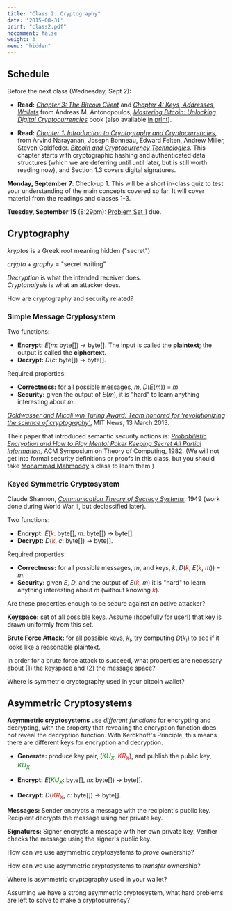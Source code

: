 ```yaml
---
title: "Class 2: Cryptography"
date: '2015-08-31'
print: "class2.pdf"
nocomment: false
weight: 3
menu: "hidden"
---
```

## Schedule 

   <div class="todo">
Before the next class (Wednesday, Sept 2):

- **Read:** 
[_Chapter 3: The Bitcoin Client_](https://github.com/aantonop/bitcoinbook/blob/develop/ch03.asciidoc)
and
[_Chapter 4: Keys, Addresses, Wallets_](https://github.com/aantonop/bitcoinbook/blob/develop/ch04.asciidoc)
from Andreas M. Antonopoulos, [_Mastering Bitcoin: Unlocking Digital
Cryptocurrencies_](https://github.com/aantonop/bitcoinbook) book (also
available [in
print](http://www.amazon.com/Mastering-Bitcoin-Unlocking-Digital-Crypto-Currencies/dp/1449374042)).  

- **Read:** [_Chapter 1: Introduction to Cryptography and
Cryptocurrencies_](http://bitcoin-class.org/docs/princeton-book/chapter_1.pdf),
from Arvind Narayanan, Joseph Bonneau, Edward Felten, Andrew Miller,
Steven Goldfeder. [_Bitcoin and Cryptocurrency
Technologies_](https://piazza.com/princeton/spring2015/btctech/resources).
This chapter starts with cryptographic hashing and authenticated data
structures (which we are deferring until until later, but is still worth
reading now), and Section 1.3 covers digital signatures.

**Monday, September 7**: Check-up 1.  This will be a short in-class quiz
  to test your understanding of the main concepts covered so far.  It
  will cover material from the readings and classes 1-3.

**Tuesday, September 15** (8:29pm): [Problem Set 1](http://www.bitcoin-class.org/ps/ps1.md) due.

   </div>
<!--more-->

<!--
<center> <iframe
src="//www.slideshare.net/slideshow/embed_code/43552674" width="476"
height="400" frameborder="0" marginwidth="0" marginheight="0"
scrolling="no"></iframe><br> 
<div class="caption"> Note: due to a bug in
slideshare's updated player, ink markings no longer appear in the
viewer.  <br>If you download the slides, they are present though.
Hopefully, the player will be fixed someday.  </div>

</center>
-->

<!--
how is it possible to own something digital?

- copyright!

England

1662 - Licensing of the Press Act

guild of printers, "Stationer's Company" (formed in 1403, royal charter in 1557)
granted monopoly on printing [cf. Chinese granting monopoly on salt production]
exclusive right to print - responsible for censoring

ended in 1694 - no restrictions	       


Act of Queen Anne
-->

## Cryptography

_kryptos_ is a Greek root meaning hidden ("secret")

_crypto_ + _graphy_ = "secret writing"

_Decryption_ is what the intended receiver does.  
_Cryptanalysis_ is what an attacker does.  

How are cryptography and security related?
<div class="gap">

</div>

### Simple Message Cryptosystem

Two functions:

- **Encrypt:** <span class="math">_E_(_m_: byte[]) &rarr; byte[]</span>.  The input is called the
    **plaintext**; the output is called the **ciphertext**.
- **Decrypt:** <span class="math">_D_(_c_: byte[]) &rarr; byte[]</span>.

Required properties:

- **Correctness:** for all possible messages, <span class="math">_m_, _D_(_E_(_m_)) = _m_</span>
- **Security:** given the output of <span class="math">_E_(_m_)</span>, it is "hard" to learn anything interesting about <span class="math">_m_</span>.  

[_Goldwasser and Micali win Turing Award: Team honored for
‘revolutionizing the science of
cryptography'_](http://web.mit.edu/newsoffice/2013/goldwasser-and-micali-win-turing-award-0313.html),
MIT News, 13 March 2013. 

Their paper that introduced semantic security notions is:
[_Probabilistic Encryption and How to Play Mental Poker Keeping Secret
All Partial
Information_](http://groups.csail.mit.edu/cis/pubs/shafi/1982-stoc.pdf),
ACM Symposium on Theory of Computing, 1982.  (We will not get into
formal security definitions or proofs in this class, but you should take
[Mohammad Mahmoody](http://www.cs.virginia.edu/~mohammad/)'s class to
learn them.)

### Keyed Symmetric Cryptosystem

Claude Shannon, [_Communication Theory of Secrecy Systems_](http://netlab.cs.ucla.edu/wiki/files/shannon1949.pdf), 1949 (work done during World War II, but declassified later).

Two functions:

- **Encrypt:** <span class="math">_E_(_<font color="red">k</font>_: byte[], _m_: byte[]) &rarr; byte[]</span>. 
- **Decrypt:** <span class="math">_D_(_<font color="red">k</font>_, _c_: byte[]) &rarr; byte[]</span>.

Required properties:

- **Correctness:** for all possible messages, <span class="math">_m_</span>, and keys, <span class="math">_k_</span>, <span class="math">_D_(_<font color="red">k</font>_, _E_(_<font color="red">k</font>_, _m_)) = _m_</span>.
- **Security:** given <span class="math">_E_</span>, <span class="math">_D_</span>, and the output of <span class="math">_E_(<font color="red">_k_</font>, _m_)</span> it is "hard" to learn anything interesting about <span class="math">_m_</span> (without knowing <span class="math"><font color="red">_k_</font></span>).

Are these properties enough to be secure against an active attacker?
<div class="gap">

</div>

**Keyspace:** set of all possible keys.  Assume (hopefully for
  user!) that key is drawn uniformly from this set.

**Brute Force Attack:** for all possible keys, <span
  class="math">_k_<sub>i</sub></span>, try computing <span
  class="math">_D_(_k_<sub>i</sub>)</span> to see if it looks like a
  reasonable plaintext.  

In order for a brute force attack to succeed, what properties are
necessary about (1) the keyspace and (2) the message space?

<div class="gap"></div>

Where is symmetric cryptography used in your bitcoin wallet?

<div class="biggap"></div>

<!--page-->

## Asymmetric Cryptosystems

**Asymmetric cryptosystems** use _different functions_ for encrypting
  and decrypting, with the property that revealing the encryption
  function does not reveal the decryption function.  With Kerckhoff's
  Principle, this means there are different keys for encryption and
  decryption.

- **Generate:** produce key pair, <span class="math">(_<font color="green">KU<sub>X</sub></font>_, _<font color="red">KR<sub>X</sub></font>_)</span>, and publish the public key, <span class="math">_<font color="green">KU<sub>X</sub></font>_</span>.

- **Encrypt:** <span class="math">_E_(_<font color="green">KU<sub>X</sub></font>_: byte[], _m_: byte[]) &rarr; byte[]</span>. 

- **Decrypt:** <span class="math">_D_(_<font color="red">KR<sub>X</sub></font>_, _c_: byte[]) &rarr; byte[]</span>.

**Messages:** Sender encrypts a message with the recipient's public key.
  Recipient decrypts the message using her private key.

**Signatures:** Signer encrypts a message with her own private key.
  Verifier checks the message using the signer's public key.

How can we use asymmetric cryptosystems to _prove_ ownership?
<div class="gap"></div>

How can we use asymmetric cryptosystems to _transfer_ ownership?
<div class="gap"></div>

Where is asymmetric cryptography used in your wallet?
<div class="gap"></div>

Assuming we have a strong asymmetric cryptosystem, what hard problems are left
to solve to make a cryptocurrency?

<div class="gap"></div>
